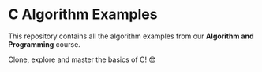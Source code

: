 # C Algorithm Examples

This repository contains all the algorithm examples from our **Algorithm and Programming** course.

Clone, explore and master the basics of C! 😎
